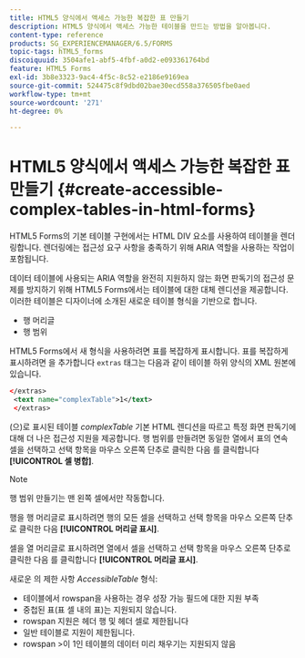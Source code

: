```yaml
---
title: HTML5 양식에서 액세스 가능한 복잡한 표 만들기
description: HTML5 양식에서 액세스 가능한 테이블을 만드는 방법을 알아봅니다.
content-type: reference
products: SG_EXPERIENCEMANAGER/6.5/FORMS
topic-tags: hTML5_forms
discoiquuid: 3504afe1-abf5-4fbf-a0d2-e093361764bd
feature: HTML5 Forms
exl-id: 3b8e3323-9ac4-4f5c-8c52-e2186e9169ea
source-git-commit: 524475c8f9dbd02bae30ecd558a376505fbe0aed
workflow-type: tm+mt
source-wordcount: '271'
ht-degree: 0%

---
```


# HTML5 양식에서 액세스 가능한 복잡한 표 만들기 {#create-accessible-complex-tables-in-html-forms}

HTML5 Forms의 기본 테이블 구현에서는 HTML DIV 요소를 사용하여 테이블을 렌더링합니다. 렌더링에는 접근성 요구 사항을 충족하기 위해 ARIA 역할을 사용하는 작업이 포함됩니다.

데이터 테이블에 사용되는 ARIA 역할을 완전히 지원하지 않는 화면 판독기의 접근성 문제를 방지하기 위해 HTML5 Forms에서는 테이블에 대한 대체 렌디션을 제공합니다. 이러한 테이블은 디자이너에 소개된 새로운 테이블 형식을 기반으로 합니다.

* 행 머리글
* 행 범위

HTML5 Forms에서 새 형식을 사용하려면 표를 복잡하게 표시합니다. 표를 복잡하게 표시하려면 을 추가합니다 `extras` 태그는 다음과 같이 테이블 하위 양식의 XML 원본에 있습니다.

```xml
</extras>
 <text name="complexTable">1</text>
 </extras>
```

(으)로 표시된 테이블 *complexTable* 기본 HTML 렌디션을 따르고 특정 화면 판독기에 대해 더 나은 접근성 지원을 제공합니다.  행 범위를 만들려면 동일한 열에서 표의 연속 셀을 선택하고 선택 항목을 마우스 오른쪽 단추로 클릭한 다음 를 클릭합니다 **[!UICONTROL 셀 병합]**.

>[!NOTE]
>
>행 범위 만들기는 맨 왼쪽 셀에서만 작동합니다.

행을 행 머리글로 표시하려면 행의 모든 셀을 선택하고 선택 항목을 마우스 오른쪽 단추로 클릭한 다음 **[!UICONTROL 머리글 표시]**.

셀을 열 머리글로 표시하려면 열에서 셀을 선택하고 선택 항목을 마우스 오른쪽 단추로 클릭한 다음 를 클릭합니다 **[!UICONTROL 머리글 표시]**.

새로운 의 제한 사항 *AccessibleTable* 형식:

* 테이블에서 rowspan을 사용하는 경우 성장 가능 필드에 대한 지원 부족
* 중첩된 표(표 셀 내의 표)는 지원되지 않습니다.
* rowspan 지원은 헤더 행 및 헤더 셀로 제한됩니다
* 일반 테이블로 지원이 제한됩니다.
* rowspan >이 1인 테이블의 데이터 미리 채우기는 지원되지 않음
